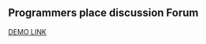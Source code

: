 Programmers place discussion Forum
----------------------------------

[DEMO LINK][1]


  [1]: http://programmersplace.herokuapp.com/
